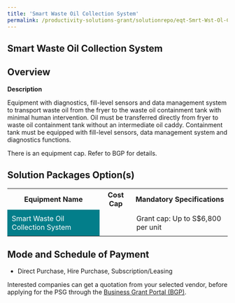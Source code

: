 ```yaml
---
title: 'Smart Waste Oil Collection System'
permalink: /productivity-solutions-grant/solutionrepo/eqt-Smrt-Wst-Ol-Collcton-sys-Envronmntl-Srvcs
---
```


## Smart Waste Oil Collection System

## Overview

**Description**

Equipment with diagnostics, fill-level sensors and data management system to transport waste oil from the fryer to the waste oil containment tank with minimal human intervention. Oil must be transferred directly from fryer to waste oil containment tank without an intermediate oil caddy. Containment tank must be equipped with fill-level sensors, data management system and diagnostics functions.

There is an equipment cap. Refer to BGP for details.

## Solution Packages Option(s)

<table>
<tr>
<th><b>Equipment Name</b></th>
<th><b>Cost Cap</b></th>
<th><b>Mandatory Specifications</b></th>
</tr>
<tr>
<td style='padding: 10px; background-color: #037E8A; color: #FFFFFF;'>Smart Waste Oil Collection System</td>
<td style='padding: 10px;'></td>
<td style='padding: 10px;'>Grant cap: Up to S$6,800 per unit</td>
</tr>
</table>

## Mode and Schedule of Payment

 - Direct Purchase, Hire Purchase, Subscription/Leasing

Interested companies can get a quotation from your selected vendor, before applying for the PSG through the <a href='https://www.businessgrants.gov.sg/' target='_blank' rel='noopener'>Business Grant Portal (BGP)</a>.

<script src="/jquery/resize-tables.js"></script>
